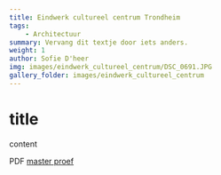 ```yaml
---
title: Eindwerk cultureel centrum Trondheim
tags:
    - Architectuur
summary: Vervang dit textje door iets anders.
weight: 1
author: Sofie D'heer
img: images/eindwerk_cultureel_centrum/DSC_0691.JPG
gallery_folder: images/eindwerk_cultureel_centrum
---
```

# title

content

PDF [master proef](/files/Masterproef_Trondheim_SofieDheer.pdf)
